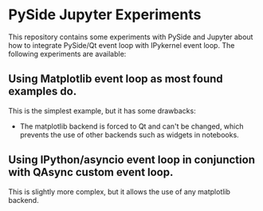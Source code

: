 # PySide Jupyter Experiments

This repository contains some experiments with PySide and Jupyter about how to integrate PySide/Qt event loop with
IPykernel event loop.
The following experiments are available:

## Using Matplotlib event loop as most found examples do.

This is the simplest example, but it has some drawbacks:

- The matplotlib backend is forced to Qt and can't be changed, which prevents the use of other backends such as widgets
  in notebooks.

## Using IPython/asyncio event loop in conjunction with QAsync custom event loop.

This is slightly more complex, but it allows the use of any matplotlib backend.